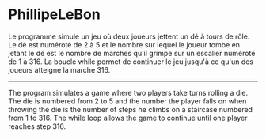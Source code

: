# PhillipeLeBon
Le programme simule un jeu où deux joueurs jettent un dé à tours de rôle. Le dé est numéroté de 2 à 5 et le nombre sur lequel le joueur tombe en jetant le dé est le nombre de marches qu'il grimpe sur un escalier numéroté de 1 à 316. La boucle while permet de continuer le jeu jusqu'à ce qu'un des joueurs atteigne la marche 316. 
_____________________________________________________________________________________________________________
The program simulates a game where two players take turns rolling a die. The die is numbered from 2 to 5 and the number the player falls on when throwing the die is the number of steps he climbs on a staircase numbered from 1 to 316. The while loop allows the game to continue until one player reaches step 316. 
